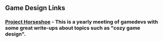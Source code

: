 ## Game Design Links

### [Project Horseshoe](https://www.projecthorseshoe.com/reports/) - This is a yearly meeting of gamedevs with some great write-ups about topics such as "cozy game design".
